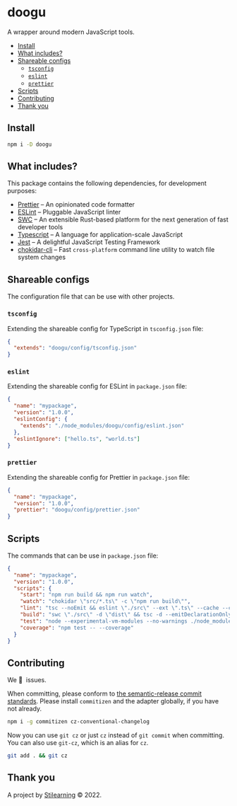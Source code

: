 # doogu

A wrapper around modern JavaScript tools.

- [Install](#install)
- [What includes?](#what-includes)
- [Shareable configs](#shareable-configs)
  - [`tsconfig`](#tsconfig)
  - [`eslint`](#eslint)
  - [`prettier`](#prettier)
- [Scripts](#scripts)
- [Contributing](#contributing)
- [Thank you](#thank-you)

## Install

```bash
npm i -D doogu
```

## What includes?

This package contains the following dependencies, for development purposes:

- [Prettier](https://prettier.io/) – An opinionated code formatter
- [ESLint](https://eslint.org/) – Pluggable JavaScript linter
- [SWC](https://swc.rs/) – An extensible Rust-based platform for the next generation of fast developer tools
- [Typescript](https://www.typescriptlang.org/) – A language for application-scale JavaScript
- [Jest](https://github.com/avajs/ava) – A delightful JavaScript Testing Framework
- [chokidar-cli](https://www.npmjs.com/package/chokidar-cli) – Fast `cross-platform` command line utility to watch file system changes

## Shareable configs

The configuration file that can be use with other projects.

### `tsconfig`

Extending the shareable config for TypeScript in `tsconfig.json` file:

```json
{
  "extends": "doogu/config/tsconfig.json"
}
```

### `eslint`

Extending the shareable config for ESLint in `package.json` file:

```json
{
  "name": "mypackage",
  "version": "1.0.0",
  "eslintConfig": {
    "extends": "./node_modules/doogu/config/eslint.json"
  },
  "eslintIgnore": ["hello.ts", "world.ts"]
}
```

### `prettier`

Extending the shareable config for Prettier in `package.json` file:

```json
{
  "name": "mypackage",
  "version": "1.0.0",
  "prettier": "doogu/config/prettier.json"
}
```

## Scripts

The commands that can be use in `package.json` file:

```json
{
  "name": "mypackage",
  "version": "1.0.0",
  "scripts": {
    "start": "npm run build && npm run watch",
    "watch": "chokidar \"src/*.ts\" -c \"npm run build\"",
    "lint": "tsc --noEmit && eslint \"./src\" --ext \".ts\" --cache --cache-location \"node_modules/.cache/.eslintcache\"",
    "build": "swc \"./src\" -d \"dist\" && tsc -d --emitDeclarationOnly --outDir \"dist\"",
    "test": "node --experimental-vm-modules --no-warnings ./node_modules/jest/bin/jest.js --verbose",
    "coverage": "npm test -- --coverage"
  }
}
```

## Contributing

We 💛&nbsp; issues.

When committing, please conform to [the semantic-release commit standards](https://www.conventionalcommits.org/). Please install `commitizen` and the adapter globally, if you have not already.

```bash
npm i -g commitizen cz-conventional-changelog
```

Now you can use `git cz` or just `cz` instead of `git commit` when committing. You can also use `git-cz`, which is an alias for `cz`.

```bash
git add . && git cz
```

## Thank you

A project by [Stilearning](https://stilearning.com) &copy; 2022.

